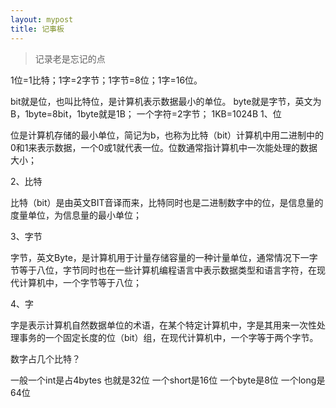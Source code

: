 ```yaml
---
layout: mypost
title: 记事板
---
```


> 记录老是忘记的点


1位=1比特；1字=2字节；1字节=8位；1字=16位。

bit就是位，也叫比特位，是计算机表示数据最小的单位。
byte就是字节，英文为B，1byte=8bit，1byte就是1B；
一个字符=2字节；
1KB=1024B
1、位

位是计算机存储的最小单位，简记为b，也称为比特（bit）计算机中用二进制中的0和1来表示数据，一个0或1就代表一位。位数通常指计算机中一次能处理的数据大小；

2、比特

比特（bit）是由英文BIT音译而来，比特同时也是二进制数字中的位，是信息量的度量单位，为信息量的最小单位；

3、字节

字节，英文Byte，是计算机用于计量存储容量的一种计量单位，通常情况下一字节等于八位，字节同时也在一些计算机编程语言中表示数据类型和语言字符，在现代计算机中，一个字节等于八位；

4、字

字是表示计算机自然数据单位的术语，在某个特定计算机中，字是其用来一次性处理事务的一个固定长度的位（bit）组，在现代计算机中，一个字等于两个字节。

数字占几个比特？

一般一个int是占4bytes 也就是32位
一个short是16位
一个byte是8位
一个long是64位
